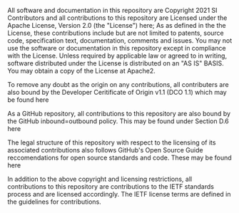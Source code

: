 All software and documentation in this repository are Copyright 2021 SI Contributors and all contributions to this repository are Licensed under the Apache License, Version 2.0 (the "License") here; As as defined in the the License, these contributions include but are not limited to patents, source code, specification text, documentation, comments and issues. You may not use the software or documentation in this repository except in compliance with the License. Unless required by applicable law or agreed to in writing, software distributed under the License is distributed on an "AS IS" BASIS. You may obtain a copy of the License at Apache2.

To remove any doubt as the origin on any contributions, all contributers are also bound by the Developer Ceritificate of Origin v1.1 (DCO 1.1) which may be found here

As a GitHub repository, all contributions to this repository are also bound by the GitHub inbound=outbound policy. This may be found under Section D.6 here

The legal structure of this repository with respect to the licensing of its associated contributions also follows GitHub's Open Source Guide reccomendations for open source standards and code. These may be found here

In addition to the above copyright and licensing restrictions, all contributions to this repository are contributions to the IETF standards process and are licensed accordingly. The IETF license terms are defined in the guidelines for contributions.

